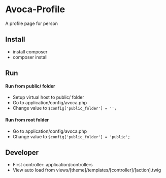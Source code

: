 # Avoca-Profile
A profile page for person

## Install
* install composer
* composer install

## Run
#### Run from public/ folder
* Setup virtual host to public/ folder
* Go to application/config/avoca.php
* Change value to
`$config['public_folder'] = '';`

#### Run from root folder
* Go to application/config/avoca.php
* Change value to
`$config['public_folder'] = 'public';`

## Developer
* First controller: application/controllers
* View auto load from views/[theme]/templates/[controller]/[action].twig